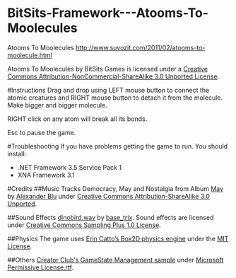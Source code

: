 BitSits-Framework---Atooms-To-Moolecules
========================================

Atooms To Moolecules http://www.suvozit.com/2011/02/atooms-to-moolecule.html

Atooms To Moolecules by BitSits Games is licensed under a [Creative Commons Attribution-NonCommercial-ShareAlike 3.0 Unported License](http://creativecommons.org/licenses/by-nc-sa/3.0/).

#Instructions
Drag and drop using LEFT mouse button to connect the atomic creatures and RIGHT mouse button to detach it from the molecule. Make bigger and bigger molecule. 

RIGHT click on any atom will break all its bonds. 

Esc to pause the game. 

#Troubleshooting
If you have problems getting the game to run. You should install:
  * .NET Framework 3.5 Service Pack 1
  * XNA Framework 3.1

#Credits
##Music
Tracks Democracy, May and Nostalgia from Album [May](http://www.jamendo.com/en/album/149) by [Alexander Blu](http://www.jamendo.com/en/artist/alexander.blu) under [Creative Commons Attribution-ShareAlike 3.0 Unported](http://creativecommons.org/licenses/by-sa/3.0/).

##Sound Effects
[dinobird.wav](http://www.freesound.org/samplesViewSingle.php?id=50355) by [base_trix](http://www.freesound.org/usersViewSingle.php?id=539421).
Sound effects are licensed under [Creative Commons Sampling Plus 1.0 License](http://creativecommons.org/licenses/sampling+/1.0/).

##Physics
The game uses [Erin Catto’s Box2D physics engine](http://www.box2d.org/) under the [MIT License](http://www.opensource.org/licenses/mit-license.php).

##Others
[Creator Club's GameState Management sample](http://creators.xna.com/en-US/samples/gamestatemanagement) under [Microsoft Permissive License.rtf](http://creators.xna.com/downloads/?id=15).
